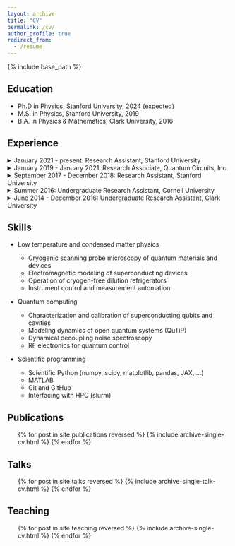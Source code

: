 ```yaml
---
layout: archive
title: "CV"
permalink: /cv/
author_profile: true
redirect_from:
  - /resume
---
```


{% include base_path %}

Education
---------
* Ph.D in Physics, Stanford University, 2024 (expected)
* M.S. in Physics, Stanford University, 2019
* B.A. in Physics & Mathematics, Clark University, 2016

Experience
----------
<details>
  <summary>January 2021 - present: Research Assistant, Stanford University</summary>


  * Department of Physics, Stanford University, Stanford, CA
  * Measurements and modeling of the local magnetic response and proximity effects in two-dimensional superconductors.
  * Advisor: Kam Moler

</details>

<details>
  <summary>January 2019 - January 2021: Research Associate, Quantum Circuits, Inc.</summary>


  * Quantum Circuits, Inc. (QCI), New Haven, CT
  * Characterization and modeling of superconducting devices for quantum information processing using qubits encoded in microwave cavities.
  * Supervisors: Harvey Moseley, Rob Schoelkopf

</details>

<details>
  <summary>September 2017 - December 2018: Research Assistant, Stanford University</summary>


  * Department of Physics, Stanford University, Stanford, CA
  * Construction and optimization of a cryogen-free variable temperature scanning SQUID microscope; implemented digital flux feedback for SQUID readout using FPGAs.
  * Advisor: Kam Moler

</details>

<details>
  <summary>Summer 2016: Undergraduate Research Assistant, Cornell University</summary>


  * Cornell Center for Materials Research, Cornell University, Ithaca, NY
  * RF measurement and micromagnetic modeling of magnetic heterostructures for spintronics.
  * Advisor: Dan Ralph

</details>

<details>
  <summary>June 2014 - December 2016: Undergraduate Research Assistant, Clark University</summary>


  * Department of Physics, Clark University, Worcester, MA
  * Measurements of the RF penetration depth in unconventional superconductors at high magnetic fields.
  * Advisor: Charles Agosta

</details>

Skills
------
* Low temperature and condensed matter physics
  * Cryogenic scanning probe microscopy of quantum materials and devices
  * Electromagnetic modeling of superconducting devices
  * Operation of cryogen-free dilution refrigerators
  * Instrument control and measurement automation

* Quantum computing
  * Characterization and calibration of superconducting qubits and cavities
  * Modeling dynamics of open quantum systems (QuTiP)
  * Dynamical decoupling noise spectroscopy
  * RF electronics for quantum control

* Scientific programming
  * Scientific Python (numpy, scipy, matplotlib, pandas, JAX, ...)
  * MATLAB
  * Git and GitHub
  * Interfacing with HPC (slurm)

Publications
------------
  <ol reversed>{% for post in site.publications reversed %}
    {% include archive-single-cv.html %}
  {% endfor %}</ol>
  
Talks
-----
  <ol reversed>{% for post in site.talks reversed %}
    {% include archive-single-talk-cv.html %}
  {% endfor %}</ol>
  
Teaching
--------
  <ul>{% for post in site.teaching reversed %}
    {% include archive-single-cv.html %}
  {% endfor %}</ul>
